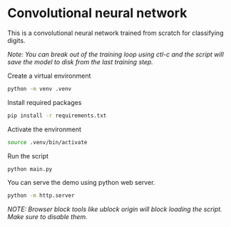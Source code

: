 # Convolutional neural network

This is a convolutional neural network trained from scratch for classifying digits.

*Note: You can break out of the training loop using ctl-c and the script will save the model to disk from the last training step.*

Create a virtual environment
``` bash
python -m venv .venv
```

Install required packages
``` bash
pip install -r requirements.txt
```

Activate the environment
``` bash
source .venv/bin/activate
```

Run the script
``` bash
python main.py
```

You can serve the demo using python web server.
``` bash
python -m http.server
```
*NOTE: Browser block tools like ublock origin will block loading the script. Make sure to disable them.*

